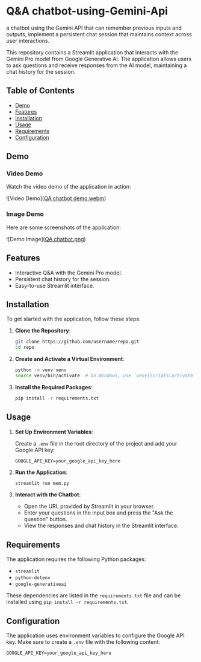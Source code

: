 # Q&A chatbot-using-Gemini-Api
a chatbot using the Gemini API that can remember previous inputs and outputs,  implement a persistent chat session that maintains context across user interactions.

This repository contains a Streamlit application that interacts with the Gemini Pro model from Google Generative AI. The application allows users to ask questions and receive responses from the AI model, maintaining a chat history for the session.

## Table of Contents

- [Demo](#demo)
- [Features](#features)
- [Installation](#installation)
- [Usage](#usage)
- [Requirements](#requirements)
- [Configuration](#configuration)


## Demo

### Video Demo
Watch the video demo of the application in action:

![Video Demo]([QA chatbot demo.webm](https://github.com/satyaprakash009/chatbot-using-Gemini-Api/blob/main/QA%20chatbot%20demo.webm))

### Image Demo
Here are some screenshots of the application:

![Demo Image]([QA chatbot.png](https://github.com/satyaprakash009/chatbot-using-Gemini-Api/blob/main/QA%20chatbot.PNG))  <!-- Add a screenshot of your application -->

## Features

- Interactive Q&A with the Gemini Pro model.
- Persistent chat history for the session.
- Easy-to-use Streamlit interface.

## Installation

To get started with the application, follow these steps:

1. **Clone the Repository**:

    ```sh
    git clone https://github.com/username/repo.git
    cd repo
    ```

2. **Create and Activate a Virtual Environment**:

    ```sh
    python -m venv venv
    source venv/bin/activate  # On Windows, use `venv\Scripts\activate`
    ```

3. **Install the Required Packages**:

    ```sh
    pip install -r requirements.txt
    ```

## Usage

1. **Set Up Environment Variables**:
   
   Create a `.env` file in the root directory of the project and add your Google API key:

    ```env
    GOOGLE_API_KEY=your_google_api_key_here
    ```

2. **Run the Application**:

    ```sh
    streamlit run mem.py
    ```

3. **Interact with the Chatbot**:
   - Open the URL provided by Streamlit in your browser.
   - Enter your questions in the input box and press the "Ask the question" button.
   - View the responses and chat history in the Streamlit interface.

## Requirements

The application requires the following Python packages:

- `streamlit`
- `python-dotenv`
- `google-generativeai`

These dependencies are listed in the `requirements.txt` file and can be installed using `pip install -r requirements.txt`.

## Configuration

The application uses environment variables to configure the Google API key. Make sure to create a `.env` file with the following content:

```env
GOOGLE_API_KEY=your_google_api_key_here

